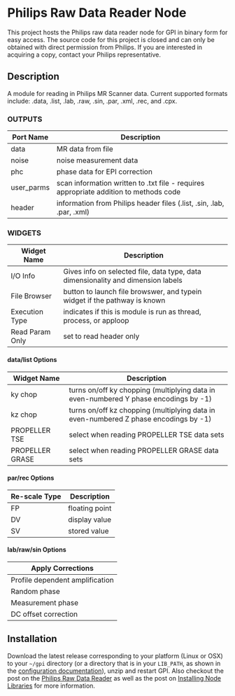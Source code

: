 # Philips Raw Data Reader Node
This project hosts the Philips raw data reader node for GPI in binary form for
easy access.  The source code for this project is closed and can only be obtained with direct
permission from Philips.  If you are interested in acquiring a copy, contact
your Philips representative.

## Description
A module for reading in Philips MR Scanner data.
Current supported formats include: .data, .list, .lab, .raw, .sin, .par, .xml,
.rec, and .cpx.

### OUTPUTS

|Port Name|Description|
|---|---|
| data | MR data from file |
| noise | noise measurement data |
| phc | phase data for EPI correction |
| user_parms | scan information written to .txt file - requires appropriate addition to methods code |
| header | information from Philips header files (.list, .sin, .lab, .par, .xml) |

### WIDGETS

|Widget Name|Description|
|---|---|
|I/O Info| Gives info on selected file, data type, data dimensionality and dimension labels|
|File Browser| button to launch file browswer, and typein widget if the pathway is known|
|Execution Type| indicates if this is module is run as thread, process, or apploop|
|Read Param Only| set to read header only|

#### data/list Options
|Widget Name|Description|
|---|---|
|ky chop | turns on/off ky chopping (multiplying data in even-numbered Y phase encodings by -1)|
|kz chop | turns on/off kz chopping (multiplying data in even-numbered Z phase encodings by -1)|
|PROPELLER TSE | select when reading PROPELLER TSE data sets|
|PROPELLER GRASE | select when reading PROPELLER GRASE data sets|

#### par/rec Options
|Re-scale Type|Description|
|---|---|
|FP | floating point|
|DV | display value|
|SV | stored value|

#### lab/raw/sin Options
|Apply Corrections|
|---|
|Profile dependent amplification|
|Random phase|
|Measurement phase|
|DC offset correction|

## Installation
Download the latest release corresponding to your platform (Linux or OSX) to
your `~/gpi` directory (or a directory that is in your `LIB_PATH`, as shown in the [configuration documentation](http://docs.gpilab.com/en/develop/config.html)), unzip and restart GPI.  Also checkout
the post on the [Philips Raw Data Reader](http://gpilab.com/2015/04/philips-raw-data-reader/) as well
as the post on [Installing Node Libraries](http://gpilab.com/2015/06/installing-node-libraries/) for
more information.
